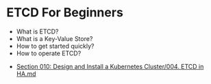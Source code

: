 # ETCD For Beginners

* What is ETCD?
* What is a Key-Value Store?
* How to get started quickly?
* How to operate ETCD?
- [Section 010: Design and Install a Kubernetes Cluster/004. ETCD in HA.md](/kubernetes/Section%20010%3A%20Design%20and%20Install%20a%20Kubernetes%20Cluster/004.%20ETCD%20in%20HA.md)

